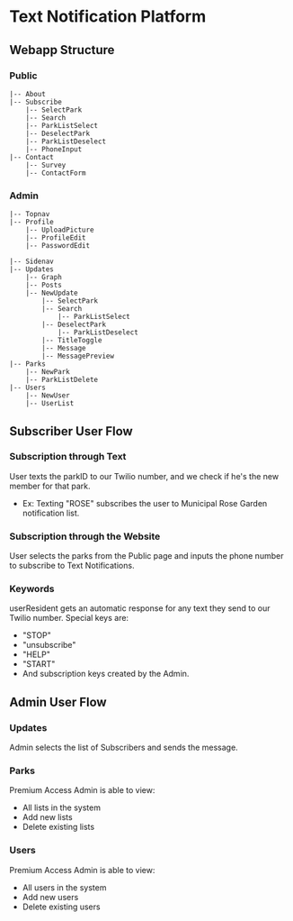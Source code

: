 # Text Notification Platform

## Webapp Structure
### Public
```
|-- About
|-- Subscribe
    |-- SelectPark
    |-- Search
    |-- ParkListSelect
    |-- DeselectPark
    |-- ParkListDeselect
    |-- PhoneInput
|-- Contact
    |-- Survey
    |-- ContactForm
```

### Admin
```
|-- Topnav
|-- Profile
    |-- UploadPicture
    |-- ProfileEdit
    |-- PasswordEdit

|-- Sidenav
|-- Updates
    |-- Graph
    |-- Posts
    |-- NewUpdate
        |-- SelectPark
        |-- Search
            |-- ParkListSelect
        |-- DeselectPark
            |-- ParkListDeselect
        |-- TitleToggle
        |-- Message
        |-- MessagePreview
|-- Parks
    |-- NewPark
    |-- ParkListDelete
|-- Users
    |-- NewUser
    |-- UserList
```

## Subscriber User Flow
### Subscription through Text
User texts the parkID to our Twilio number, and we check if he's the new member for that park.
* Ex: Texting "ROSE" subscribes the user to Municipal Rose Garden notification list.

### Subscription through the Website

User selects the parks from the Public page and inputs the phone number to subscribe to Text Notifications.

### Keywords
userResident gets an automatic response for any text they send to our Twilio number.
Special keys are:
* "STOP"
* "unsubscribe"
* "HELP"
* "START"
* And subscription keys created by the Admin.

## Admin User Flow
### Updates

Admin selects the list of Subscribers and sends the message.

### Parks
Premium Access Admin is able to view:
* All lists in the system
* Add new lists
* Delete existing lists
### Users
Premium Access Admin is able to view:
* All users in the system
* Add new users
* Delete existing users
